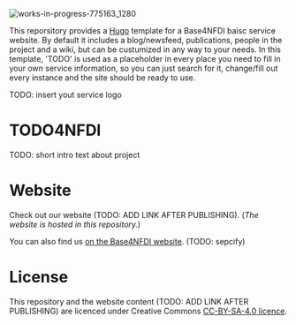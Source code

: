 ![works-in-progress-775163_1280](https://github.com/user-attachments/assets/59fbf8d3-2041-4abf-bea3-2d24029ab849)

This reporsitory provides a [Hugo](https://gohugo.io/) template for a Base4NFDI baisc service website. By default it includes a blog/newsfeed, publications, people in the project and a wiki, but can be custumized in any way to your needs.
In this template, 'TODO' is used as a placeholder in every place you need to fill in your own service information, so you can just search for it, change/fill out every instance and the site should be ready to use.

TODO: insert yout service logo

# TODO4NFDI

TODO: short intro text about project

# Website
Check out our website (TODO: ADD LINK AFTER PUBLISHING). (_The website is hosted in this repository._)

You can also find us [on the Base4NFDI website](https://base4nfdi.de/projects/). (TODO: sepcify) 

# License
This repository and the website content (TODO: ADD LINK AFTER PUBLISHING) are licenced under Creative Commons [CC-BY-SA-4.0 licence](https://creativecommons.org/licenses/by-sa/4.0/).
